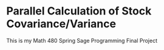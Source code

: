 Parallel Calculation of Stock Covariance/Variance
================

This is my Math 480 Spring Sage Programming Final Project
